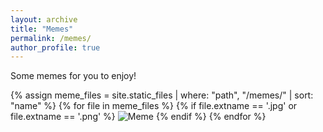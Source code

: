 ```yaml
---
layout: archive
title: "Memes"
permalink: /memes/
author_profile: true
---
```


Some memes for you to enjoy!

<div class="memes-container">
  <div class="memes">
    {% assign meme_files = site.static_files | where: "path", "/memes/" | sort: "name" %}
    {% for file in meme_files %}
      {% if file.extname == '.jpg' or file.extname == '.png' %}
        <img src="{{ file.path | relative_url }}" alt="Meme">
      {% endif %}
    {% endfor %}
  </div>
</div>